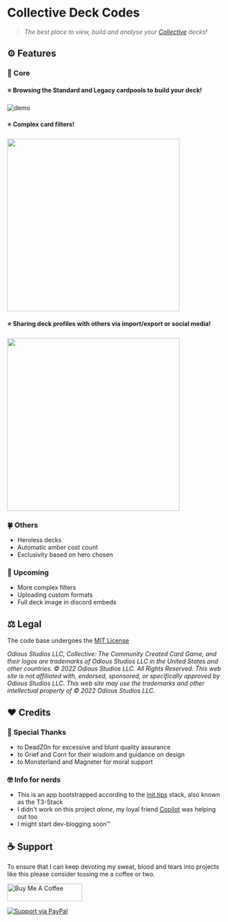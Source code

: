 # Collective Deck Codes

>_The best place to view, build and analyse your [Collective](https://www.collective.gg/) decks!_

## :gear: Features

### 🥇 Core

#### ⭐ Browsing the Standard and Legacy cardpools to build your deck!

![demo](https://media1.giphy.com/media/J3lVhHhZmK5BwLZE09/giphy.gif?cid=790b7611019eb0bf4473d141f2b0b2a19f1e628162a0b071&rid=giphy.gif)

#### ⭐ Complex card filters!

<img src="https://i.imgur.com/4e4M8Er.png" width=400/>

#### ⭐ Sharing deck profiles with others via import/export or social media!

<img src="https://i.imgur.com/k39qDW5.png" width=400 />

### 🍀 Others

* Heroless decks
* Automatic amber cost count
* Exclusivity based on hero chosen

### 🚀 Upcoming

* More complex filters
* Uploading custom formats
* Full deck image in discord embeds

## ⚖️ Legal

The code base undergoes the [MIT License](https://github.com/sebakocz/collective-deck-codes/blob/main/LICENCE.md)

_Odious Studios LLC, Collective: The Community Created Card Game, and their logos are trademarks of Odious Studios LLC in the United States and other countries. © 2022 Odious Studios LLC. All Rights Reserved. This web site is not affiliated with, endorsed, sponsored, or specifically approved by Odious Studios LLC. This web site may use the trademarks and other intellectual property of © 2022 Odious Studios LLC._

## :heart: Credits

### 👏 Special Thanks

* to DeadZ0n for excessive and blunt quality assurance
* to Grief and Corn for their wisdom and guidance on design
* to Monsterland and Magneter for moral support

### 🤓 Info for nerds

* This is an app bootstrapped according to the [init.tips](https://init.tips) stack, also known as the T3-Stack
* I didn't work on this project _alone_, my loyal friend [Copilot](https://github.com/features/copilot) was helping out too
* I might start dev-blogging soon™

## :coffee: Support

To ensure that I can keep devoting my sweat, blood and tears into projects like this please consider tossing me a coffee or two.
 
<a href="https://www.buymeacoffee.com/sevas" target="_blank"><img src="https://cdn.buymeacoffee.com/buttons/default-orange.png" alt="Buy Me A Coffee" height="41" width="174"></a>

[![Support via PayPal](https://cdn.rawgit.com/twolfson/paypal-github-button/1.0.0/dist/button.svg)](https://www.paypal.me/sebascripts/)
